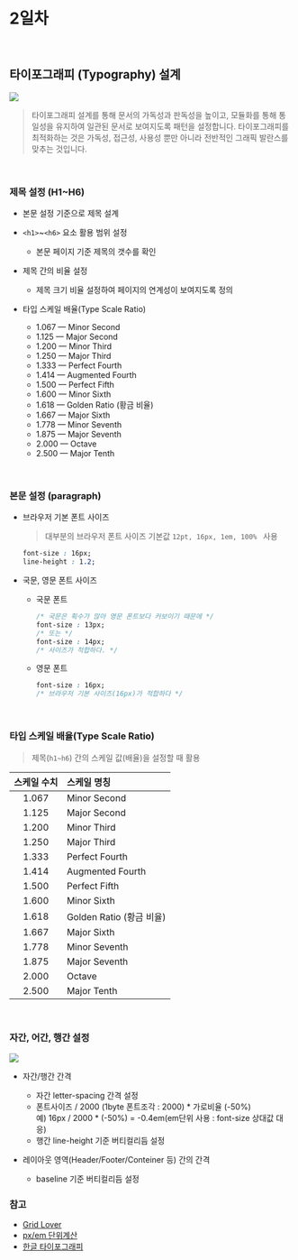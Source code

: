 # 2일차

<br>

## 타이포그래피 (Typography) 설계

![](https://i.imgur.com/1NeZDSv.png)
> 타이포그래피 설계를 통해 문서의 가독성과 판독성을 높이고, 모듈화를 통해 통일성을 유지하여 일관된 문서로 보여지도록 패턴을 설정합니다. 타이포그래피를 최적화하는 것은 가독성, 접근성, 사용성 뿐만 아니라 전반적인 그래픽 발란스를 맞추는 것입니다.

<br>

### 제목 설정 (H1~H6)
- 본문 설정 기준으로 제목 설계

- `<h1>`~`<h6>` 요소 활용 범위 설정
  - 본문 페이지 기준 제목의 갯수를 확인

- 제목 간의 비율 설정
  - 제목 크기 비율 설정하여 페이지의 연계성이 보여지도록 정의

- 타입 스케일 배율(Type Scale Ratio)
  - 1.067 — Minor Second
  - 1.125 — Major Second
  - 1.200 — Minor Third
  - 1.250 — Major Third
  - 1.333 — Perfect Fourth
  - 1.414 — Augmented Fourth
  - 1.500 — Perfect Fifth
  - 1.600 — Minor Sixth
  - 1.618 — Golden Ratio (황금 비율)
  - 1.667 — Major Sixth
  - 1.778 — Minor Seventh
  - 1.875 — Major Seventh
  - 2.000 — Octave
  - 2.500 — Major Tenth

<br>

### 본문 설정 (paragraph)
- 브라우저 기본 폰트 사이즈
  > 대부분의 브라우저 폰트 사이즈 기본값 `12pt, 16px, 1em, 100% ` 사용
  ```css
  font-size : 16px;
  line-height : 1.2;
  ```

- 국문, 영문 폰트 사이즈

  - 국문 폰트
    ```css
    /* 국문은 획수가 많아 영문 폰트보다 커보이기 때문에 */
    font-size : 13px;
    /* 또는 */
    font-size : 14px;
    /* 사이즈가 적합하다. */
    ```

  - 영문 폰트
    ```css
    font-size : 16px;
    /* 브라우저 기본 사이즈(16px)가 적합하다 */
    ```

<br>

### 타입 스케일 배율(Type Scale Ratio)
  > 제목(`h1~h6`) 간의 스케일 값(배율)을 설정할 때 활용

| 스케일 수치 | 스케일 명칭          |
|:------:|:------------------------|
| 1.067  | Minor Second            |
| 1.125  | Major Second            |
| 1.200  | Minor Third             |
| 1.250  | Major Third             |
| 1.333  | Perfect Fourth          |
| 1.414  | Augmented Fourth        |
| 1.500  | Perfect Fifth           |
| 1.600  | Minor Sixth             |
| 1.618  | Golden Ratio (황금 비율) |
| 1.667  | Major Sixth             |
| 1.778  | Minor Seventh           |
| 1.875  | Major Seventh           |
| 2.000  | Octave                  |
| 2.500  | Major Tenth             |

<br>

### 자간, 어간, 행간 설정

![](../images/typography.png)

- 자간/행간 간격
  - 자간 letter-spacing 간격 설정
  - 폰트사이즈 / 2000 (1byte 폰트조각 : 2000) * 가로비율 (-50%) <br>
    예) 16px / 2000 * (-50%) = -0.4em(em단위 사용 : font-size 상대값 대응)
  - 행간 line-height 기준 버티컬리듬 설정

- 레이아웃 영역(Header/Footer/Conteiner 등) 간의 간격
  - baseline 기준 버티컬리듬 설정

### 참고
- [Grid Lover](https://www.gridlover.net/try)
- [px/em 단위계산](http://pxtoem.com/)
- [한글 타이포그래피](https://www.slideshare.net/ssuser968745/ss-56191240)